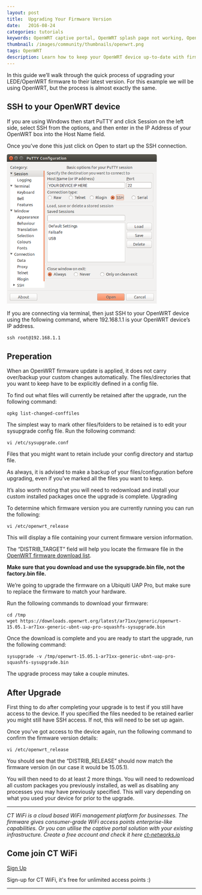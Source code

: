 ```yaml
---
layout: post
title:  Upgrading Your Firmware Version
date:   2016-08-24
categories: tutorials
keywords: OpenWRT captive portal, OpenWRT splash page not working, OpenWRT splash page template, OpenWRT splash page free, OpenWRT splash page html, OpenWRT splash page hosting, OpenMesh captive portal, OpenMesh splash page not working, OpenMesh splash page template, OpenMesh splash page free, OpenMesh splash page html, OpenMesh splash page hosting, DD-WRT, OpenWRT Routing
thumbnail: /images/community/thumbnails/openwrt.png
tags: OpenWRT
description: Learn how to keep your OpenWRT device up-to-date with firmware upgrades.
---
```


In this guide we’ll walk through the quick process of upgrading your LEDE/OpenWRT firmware to their latest version. For this example we will be using OpenWRT, but the process is almost exactly the same.

## SSH to your OpenWRT device

If you are using Windows then start PuTTY and click Session on the left side, select SSH from the options, and then enter in the IP Address of your OpenWRT box into the Host Name field.

Once you’ve done this just click on Open to start up the SSH connection.

<div class="mdl-typography--text-center">
  <img src="/images/community/tutorials/openwrt/puttyconfig.png" width="400px">
</div>

If you are connecting via terminal, then just SSH to your OpenWRT device using the following command, where 192.168.1.1 is your OpenWRT device’s IP address.

    ssh root@192.168.1.1

## Preperation

When an OpenWRT firmware update is applied, it does not carry over/backup your custom changes automatically. The files/directories that you want to keep have to be explicitly defined in a config file.

To find out what files will currently be retained after the upgrade, run the following command:

    opkg list-changed-conffiles

The simplest way to mark other files/folders to be retained is to edit your sysupgrade config file. Run the following command:

    vi /etc/sysupgrade.conf

Files that you might want to retain include your config directory and startup file.

As always, it is advised to make a backup of your files/configuration before upgrading, even if you’ve marked all the files you want to keep.

It’s also worth noting that you will need to redownload and install your custom installed packages once the upgrade is complete.
Upgrading

To determine which firmware version you are currently running you can run the following:

    vi /etc/openwrt_release

This will display a file containing your current firmware version information.

The “DISTRIB_TARGET” field will help you locate the firmware file in the [OpenWRT firmware download list](https://downloads.openwrt.org/latest/).

__Make sure that you download and use the sysupgrade.bin file, not the factory.bin file.__

We’re going to upgrade the firmware on a Ubiquiti UAP Pro, but make sure to replace the firmware to match your hardware.

Run the following commands to download your firmware:

    cd /tmp
    wget https://downloads.openwrt.org/latest/ar71xx/generic/openwrt-15.05.1-ar71xx-generic-ubnt-uap-pro-squashfs-sysupgrade.bin

Once the download is complete and you are ready to start the upgrade, run the following command:

    sysupgrade -v /tmp/openwrt-15.05.1-ar71xx-generic-ubnt-uap-pro-squashfs-sysupgrade.bin

The upgrade process may take a couple minutes.

## After Upgrade

First thing to do after completing your upgrade is to test if you still have access to the device. If you specified the files needed to be retained earlier you might still have SSH access. If not, this will need to be set up again.

Once you’ve got access to the device again, run the following command to confirm the firmware version details:

    vi /etc/openwrt_release

You should see that the “DISTRIB_RELEASE” should now match the firmware version (in our case it would be 15.05.1).

You will then need to do at least 2 more things. You will need to redownload all custom packages you previously installed, as well as disabling any processes you may have previously specified. This will vary depending on what you used your device for prior to the upgrade.

<hr>

*CT WiFi is a cloud based WiFi management platform for businesses. The firmware gives consumer-grade WiFi access points enterprise-like capabilities. Or you can utilise the captive portal solution with your existing infrastructure. Create a free account and check it here <a href="https://ct-networks.io">ct-networks.io</a>*


<div class="mdl-typography--text-center">

<h2>Come join CT WiFi</h2>

<a href="https://my.ctapp.io/#/create" class="button success dst">Sign Up</a><br>

<p>Sign-up for CT WiFi, it's free for unlimited access points :)</p>

<hr>

</div>
